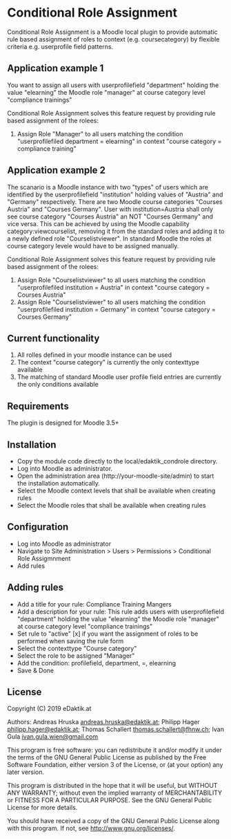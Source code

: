 # Conditional Role Assignment #

Conditional Role Assignment  is a Moodle local plugin to provide automatic rule based assignment of roles to context (e.g. coursecategory) by flexible criteria e.g. userprofile field patterns.

## Application example 1
You want to assign all users with userprofilefield "department" holding the value "elearning" the Moodle role "manager" at course category level "compliance trainings" 

Conditional Role Assignment solves this feature request by providing rule based assignment of the rolees:
1. Assign Role "Manager" to all users matching the condition "userprofilefiled department = elearning" in context "course category = compliance training"

## Application example 2
The scanario is a Moodle instance with two "types" of users which are identified by the userprofilefield "institution" holding values of
"Austria" and "Germany" respectively. There are two Moodle course categories "Courses Austria" and "Courses Germany".
User with institution=Austria shall only see course category "Courses Austria" an NOT "Courses Germany" and vice versa.
This can be achieved by using the Moodle capability category:viewcourselist, removing it from the standard roles and adding it to a newly
defined role "Courselistviewer". In standard Moodle the roles at course category levele would have to be assigned manually.

Conditional Role Assignment solves this feature request by providing rule based assignment of the rolees:
1. Assign Role "Courselistviewer" to all users matching the condition "userprofilefiled institution = Austria" in context "course category = Courses Austria"
2. Assign Role "Courselistviewer" to all users matching the condition "userprofilefiled institution = Germany" in context "course category = Courses Germany"

## Current functionality
1. All rolles defined in your moodle instance can be used
2. The context "course category" is currently the only contexttype available
3. The matching of standard Moodle user profile field entries are currently the only conditions available

## Requirements
The plugin is designed for Moodle 3.5+

## Installation
+ Copy the module code directly to the local/edaktik_condrole directory.
+ Log into Moodle as administrator.
+ Open the administration area (http://your-moodle-site/admin) to start the installation automatically.
+ Select the Moodle context levels that shall be available when creating rules
+ Select the Moodle roles that shall be available when creating rules

## Configuration
+ Log into Moodle as administrator
+ Navigate to Site Administration > Users > Permissions > Conditional Role Assigmnment
+ Add rules

## Adding rules
+ Add a title for your rule: Compliance Training Mangers
+ Add a description for your rule: This rule adds users with userprofilefield "department" holding the value "elearning" the Moodle role "manager" at course category level "compliance trainings" 
+ Set rule to "active" [x] if you want the assignment of roles to be performed when saving the rule form
+ Select the contexttype "Course category"
+ Select the role to be assigned "Manager"
+ Add the condition: profilefield, department, =, elearning
+ Save & Done

## License ##

Copyright   (C) 2019 eDaktik.at
 
Authors:    Andreas Hruska <andreas.hruska@edaktik.at>; Philipp Hager <philipp.hager@edaktik.at>; Thomas Schallert <thomas.schallert@fhnw.ch>; Ivan Gula <ivan.gula.wien@gmail.com>

This program is free software: you can redistribute it and/or modify it under
the terms of the GNU General Public License as published by the Free Software
Foundation, either version 3 of the License, or (at your option) any later
version.

This program is distributed in the hope that it will be useful, but WITHOUT ANY
WARRANTY; without even the implied warranty of MERCHANTABILITY or FITNESS FOR A
PARTICULAR PURPOSE.  See the GNU General Public License for more details.

You should have received a copy of the GNU General Public License along with
this program.  If not, see <http://www.gnu.org/licenses/>.